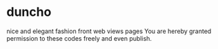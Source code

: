 # duncho
nice and elegant fashion front web views pages
You are hereby granted permission to  these codes freely and even publish.
